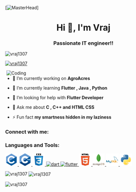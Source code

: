 [![MasterHead](https://res.cloudinary.com/practicaldev/image/fetch/s--AILWL9dz--/c_imagga_scale,f_auto,fl_progressive,h_500,q_auto,w_1000/https://dev-to-uploads.s3.amazonaws.com/i/6vnsxy7g486k12yp4bhd.jpg)]
<h1 align="center">Hi 👋, I'm Vraj</h1>
<h3 align="center">Passionate IT engineer!!</h3>


<p align="left"> <img src="https://komarev.com/ghpvc/?username=vraj1307&label=Profile%20views&color=0e75b6&style=flat" alt="vraj1307" /> </p>
<p align="left"> <a href="https://github.com/ryo-ma/github-profile-trophy"><img src="https://github-profile-trophy.vercel.app/?username=vraj1307" alt="vraj1307" /></a> </p>

<img align="right" alt="Coding" width="500" src="https://camo.githubusercontent.com/40165a147c3dcea0fa1db780bb533fc5f98546ccfb9d5d05ddb2f429277f5348/68747470733a2f2f616e616c7974696373696e6469616d61672e636f6d2f77702d636f6e74656e742f75706c6f6164732f323031382f31322f646576656c6f7065722d6472696262626c652e676966">

- 🔭 I’m currently working on **AgroAcres**

- 🌱 I’m currently learning **Flutter , Java , Python**

- 🤝 I’m looking for help with **Flutter Developer**

- 💬 Ask me about **C , C++ and HTML CSS**

- ⚡ Fun fact **my smartness hidden in my laziness**

<h3 align="left">Connect with me:</h3>
<p align="left">
</p>

<h3 align="left">Languages and Tools:</h3>
<p align="left"> <a href="https://www.cprogramming.com/" target="_blank" rel="noreferrer"> <img src="https://raw.githubusercontent.com/devicons/devicon/master/icons/c/c-original.svg" alt="c" width="40" height="40"/> </a> <a href="https://www.w3schools.com/cpp/" target="_blank" rel="noreferrer"> <img src="https://raw.githubusercontent.com/devicons/devicon/master/icons/cplusplus/cplusplus-original.svg" alt="cplusplus" width="40" height="40"/> </a> <a href="https://www.w3schools.com/css/" target="_blank" rel="noreferrer"> <img src="https://raw.githubusercontent.com/devicons/devicon/master/icons/css3/css3-original-wordmark.svg" alt="css3" width="40" height="40"/> </a> <a href="https://dart.dev" target="_blank" rel="noreferrer"> <img src="https://www.vectorlogo.zone/logos/dartlang/dartlang-icon.svg" alt="dart" width="40" height="40"/> </a> <a href="https://flutter.dev" target="_blank" rel="noreferrer"> <img src="https://www.vectorlogo.zone/logos/flutterio/flutterio-icon.svg" alt="flutter" width="40" height="40"/> </a> <a href="https://www.w3.org/html/" target="_blank" rel="noreferrer"> <img src="https://raw.githubusercontent.com/devicons/devicon/master/icons/html5/html5-original-wordmark.svg" alt="html5" width="40" height="40"/> </a> <a href="https://www.mongodb.com/" target="_blank" rel="noreferrer"> <img src="https://raw.githubusercontent.com/devicons/devicon/master/icons/mongodb/mongodb-original-wordmark.svg" alt="mongodb" width="40" height="40"/> </a> <a href="https://www.mysql.com/" target="_blank" rel="noreferrer"> <img src="https://raw.githubusercontent.com/devicons/devicon/master/icons/mysql/mysql-original-wordmark.svg" alt="mysql" width="40" height="40"/> </a> <a href="https://www.python.org" target="_blank" rel="noreferrer"> <img src="https://raw.githubusercontent.com/devicons/devicon/master/icons/python/python-original.svg" alt="python" width="40" height="40"/> </a> </p>

<p><img align="left" src="https://github-readme-stats.vercel.app/api/top-langs?username=vraj1307&show_icons=true&locale=en&layout=compact" alt="vraj1307" /></p>

<p>&nbsp;<img align="center" src="https://github-readme-stats.vercel.app/api?username=vraj1307&show_icons=true&locale=en" alt="vraj1307" /></p>

<p><img align="center" src="https://github-readme-streak-stats.herokuapp.com/?user=vraj1307&" alt="vraj1307" /></p>
